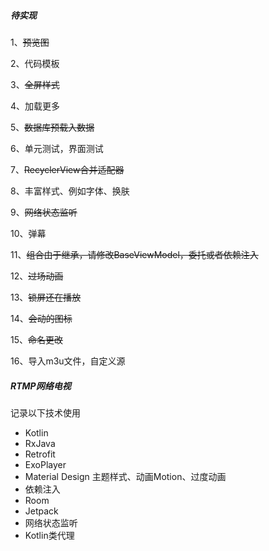 ##### 待实现

1、~~预览图~~

2、代码模板

3、~~全屏样式~~

4、加载更多

5、~~数据库预载入数据~~

6、单元测试，界面测试

7、~~RecyclerView合并适配器~~

8、丰富样式、例如字体、换肤

9、~~网络状态监听~~

10、弹幕

11、~~组合由于继承，请修改BaseViewModel，委托或者依赖注入~~

12、~~过场动画~~

13、~~锁屏还在播放~~

14、~~会动的图标~~

15、~~命名更改~~

16、导入m3u文件，自定义源

##### RTMP网络电视

记录以下技术使用

+ Kotlin
+ RxJava
+ Retrofit
+ ExoPlayer
+ Material Design 主题样式、动画Motion、过度动画 
+ 依赖注入
+ Room
+ Jetpack
+ 网络状态监听
+ Kotlin类代理
